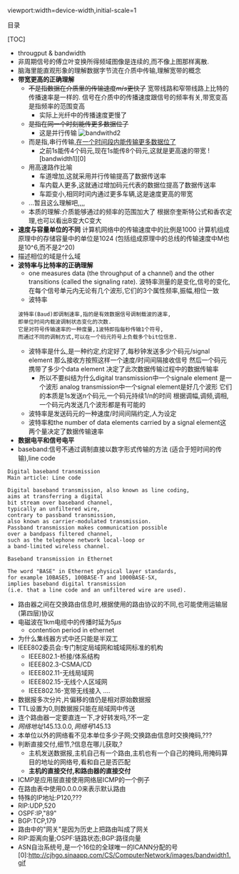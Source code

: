 viewport:width=device-width,initial-scale=1

目录

[TOC]

+ througput & bandwidth
+ 非周期信号的傅立叶变换所得频域图像是连续的,而不像上图那样离散.
+ 脑海里能直观形象的理解数据字节流在介质中传输,理解宽带的概念
+ **带宽更高的正确理解**
	- ~~不是指数据在介质里的传输速度$m/s$更快了~~
	宽带线路和窄带线路上比特的传播速率是一样的.
	信号在介质中的传播速度跟信号的频率有关,带宽变高是指频率的范围变高
		+ 实际上光纤中的传播速度更慢了
	- ~~是指在同一个时刻能传更多数据位了~~
		+ 这是并行传输
		![bandwithd2][1]
	- 而是指,串行传输,<u>在一个时间段内能传输更多数据位了</u>
		+ 之前1s能传4个码元,现在1s能传8个码元,这就是更高速的带宽
	![bandwidth1][0]		
	- 用高速路作比喻
		+ 车道增加,这就采用并行传输提高了数据传送率
		+ 车内载人更多,这就通过增加码元代表的数据位提高了数据传送率
		+ 车距变小,相同时间内通过更多车辆,这是速度更高的带宽
	- ...暂且这么理解吧,,,,
	- 本质的理解:介质能够通过的频率的范围加大了
	根据奈奎斯特公式和香农定理,也可以看出B变大C变大
+ **速度与容量单位的不同**
计算机网络中的传输速度中的比例是1000
计算机组成原理中的存储容量中的单位是1024
(包括组成原理中的总线的传输速度中M也是10^6,而不是2^20)
+ 描述相位的域是什么域
+ **波特率与比特率的正确理解**
	- one measures data (the throughput of a channel) and the other transitions (called the signaling rate).
	波特率测量的是变化,信号的变化,在每个信号单元内无论有几个波形,它们的3个属性频率,振幅,相位一致
	- 波特率
	```
	波特率(Baud)即调制速率,指的是有效数据信号调制载波的速率,
	即单位时间内载波调制状态变化的次数.
	它是对符号传输速率的一种度量,1波特即指每秒传输1个符号,
	而通过不同的调制方式,可以在一个码元符号上负载多个bit位信息.
	```
	- 波特率是什么,是一种约定,约定好了,每秒钟发送多少个码元/signal element
	那么接收方按照这样一个速度/时间间隔接收信号
	然后一个码元携带了多少个data element 
	决定了此次数据传输过程中的数据传输率
		+ 所以不要纠结为什么digital transmission中一个signale element 是一个波形
		analog transmission中一个signal element是好几个波形
		它们的本质是1s发送n个码元,一个码元持续1/n的时间
		根据调幅,调频,调相,一个码元内发送几个波形都是有可能的
	- 波特率是发送码元的一种速度/时间间隔约定,人为设定
	- 波特率和the number of data elements carried by a signal element这两个量决定了数据传输速率
+ **数据电平和信号电平**
+ baseband:信号不通过调制直接以数字形式传输的方法 (适合于短时间的传输),line code
```
Digital baseband transmission
Main article: Line code

Digital baseband transmission, also known as line coding,
aims at transferring a digital
bit stream over baseband channel, 
typically an unfiltered wire, 
contrary to passband transmission,
also known as carrier-modulated transmission.
Passband transmission makes communication possible 
over a bandpass filtered channel, 
such as the telephone network local-loop or 
a band-limited wireless channel.

Baseband transmission in Ethernet

The word "BASE" in Ethernet physical layer standards, 
for example 10BASE5, 100BASE-T and 1000BASE-SX, 
implies baseband digital transmission 
(i.e. that a line code and an unfiltered wire are used).
```
+ 路由器之间在交换路由信息时,根据使用的路由协议的不同,也可能使用运输层(第四层)协议
+ 电磁波在1km电缆中的传播时延为5$\mu s$
	- contention period in ethernet
+ 为什么集线器方式中还只能是半双工
+ IEEE802委员会:专门制定局域网和城域网标准的机构
	- IEEE802.1-桥接/体系结构
	- IEEE802.3-CSMA/CD
	- IEEE802.11-无线局域网
	- IEEE802.15-无线个人区域网
	- IEEE802.16-宽带无线接入
	....
+ 数据报多次分片,片偏移的值仍是相对原始数据报
+ TTL设置为0,则数据报只能在局域网中传送
+ 连个路由器一定要直连一下,才好转发吗,?不一定
+ $网络地址145.13.0.0,网络号145.13$
+ 本单位以外的网络看不见本单位多少子网;交换路由信息时交换掩码,???
+ 判断直接交付,细节,?信息在哪儿获取,?
	- 主机发送数据报,主机自己有一个路由,主机也有一个自己的掩码,用掩码算目的地址的网络号,看和自己是否匹配
	- **主机的直接交付,和路由器的直接交付**
+ ICMP是应用层直接使用网络层ICMP的一个例子	
+ 在路由表中使用0.0.0.0来表示默认路由
+ 特殊的IP地址:P120,???
+ RIP:UDP,520
+ OSPF:IP,"89"
+ BGP:TCP,179
+ 路由中的"网关"是因为历史上把路由叫成了网关
+ RIP:距离向量;OSPF:链路状态;BGP:路径向量
+ ASN自治系统号,是一个16位的全球唯一的ICANN分配的号
[0]:http://cjhgo.sinaapp.com/CS/ComputerNetwork/images/bandwidth1.gif

[1]:http://cjhgo.sinaapp.com/CS/ComputerNetwork/images/bandwidth2.gif